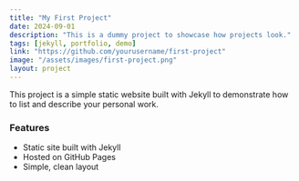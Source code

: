 ```yaml
---
title: "My First Project"
date: 2024-09-01
description: "This is a dummy project to showcase how projects look."
tags: [jekyll, portfolio, demo]
link: "https://github.com/yourusername/first-project"
image: "/assets/images/first-project.png"
layout: project
---
```


This project is a simple static website built with Jekyll to demonstrate how to list and describe your personal work.

### Features

- Static site built with Jekyll
- Hosted on GitHub Pages
- Simple, clean layout

